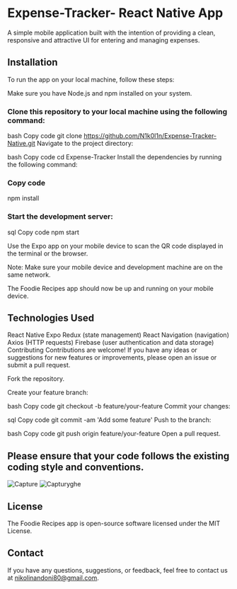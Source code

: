 # Expense-Tracker- React Native App

A simple mobile application built with the intention of providing a clean, responsive and attractive UI for entering and managing expenses.

## Installation
To run the  app on your local machine, follow these steps:

Make sure you have Node.js and npm installed on your system.

### Clone this repository to your local machine using the following command:

bash
Copy code
git clone https://github.com/N1k0l1n/Expense-Tracker-Native.git
Navigate to the project directory:

bash
Copy code
cd Expense-Tracker
Install the dependencies by running the following command:

### Copy code
npm install

### Start the development server:
sql
Copy code
npm start

Use the Expo app on your mobile device to scan the QR code displayed in the terminal or the browser.

Note: Make sure your mobile device and development machine are on the same network.

The Foodie Recipes app should now be up and running on your mobile device.

## Technologies Used
React Native
Expo
Redux (state management)
React Navigation (navigation)
Axios (HTTP requests)
Firebase (user authentication and data storage)
Contributing
Contributions are welcome! If you have any ideas or suggestions for new features or improvements, please open an issue or submit a pull request.

Fork the repository.

Create your feature branch:

bash
Copy code
git checkout -b feature/your-feature
Commit your changes:

sql
Copy code
git commit -am 'Add some feature'
Push to the branch:

bash
Copy code
git push origin feature/your-feature
Open a pull request.

## Please ensure that your code follows the existing coding style and conventions.
![Capture](https://github.com/N1k0l1n/Expense-Tracker-Native/assets/97979235/74faf849-de5e-4439-b4bf-1bd60e732d8b)
![Capturyghe](https://github.com/N1k0l1n/Expense-Tracker-Native/assets/97979235/3df4562d-3e7c-4e35-99b2-491023735bdc)

## License
The Foodie Recipes app is open-source software licensed under the MIT License.

## Contact
If you have any questions, suggestions, or feedback, feel free to contact us at nikolinandoni80@gmail.com.

